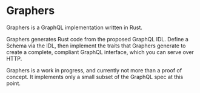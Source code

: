 # Graphers

Graphers is a GraphQL implementation written in Rust.

Graphers generates Rust code from the proposed GraphQL IDL. Define a Schema
via the IDL, then implement the traits that Graphers generate to create a
complete, compliant GraphQL interface, which you can serve over HTTP.

Graphers is a work in progress, and currently not more than a proof of
concept. It implements only a small subset of the GraphQL spec at this point.

